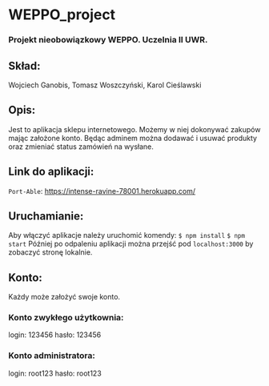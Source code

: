 # WEPPO_project
### Projekt nieobowiązkowy WEPPO. Uczelnia II UWR.

## Skład:
Wojciech Ganobis, Tomasz Woszczyński, Karol Cieślawski

## Opis:
Jest to aplikacja sklepu internetowego. Możemy w niej dokonywać zakupów mając założone konto. Będąc adminem można dodawać i usuwać produkty oraz zmieniać status zamówień na wysłane.

## Link do aplikacji:
`Port-Able`: https://intense-ravine-78001.herokuapp.com/

## Uruchamianie:
Aby włączyć aplikacje należy uruchomić komendy:
`$ npm install`
`$ npm start`
Później po odpaleniu aplikacji można przejść pod `localhost:3000` by zobaczyć stronę lokalnie.

## Konto:
Każdy może założyć swoje konto.
### Konto zwykłego użytkownia:
login: 123456
hasło: 123456
### Konto administratora:
login: root123
hasło: root123
